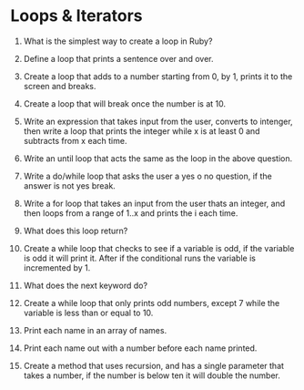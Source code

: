 # Loops & Iterators

1. What is the simplest way to create a loop in Ruby?

2. Define a loop that prints a sentence over and over.

3. Create a loop that adds to a number starting from 0, by 1, prints it to the screen and breaks. 

4. Create a loop that will break once the number is at 10. 

5. Write an expression that takes input from the user, converts to intenger, then write a loop that prints the integer while x is at least 0 and subtracts from x each time. 

6. Write an until loop that acts the same as the loop in the above question.

7. Write a do/while loop that asks the user a yes o no question, if the answer is not yes break. 

8. Write a for loop that takes an input from the user thats an integer, and then loops from a range of 1..x and prints the i each time. 

9. What does this loop return?

10. Create a while loop that checks to see if a variable is odd, if the variable is odd it will print it. After if the conditional runs the variable is incremented by 1. 

11. What does the next keyword do?

12. Create a while loop that only prints odd numbers, except 7 while the variable is less than or equal to 10. 

13. Print each name in an array of names. 

14. Print each name out with a number before each name printed.

15. Create a method that uses recursion, and has a single parameter that takes a number, if the number is below ten it will double the number. 
